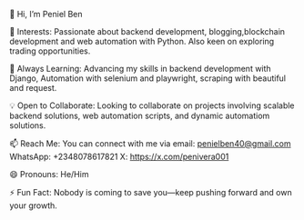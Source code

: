 👋 Hi, I’m Peniel Ben

👀 Interests: Passionate about backend development, blogging,blockchain development and web automation with Python. Also keen on exploring trading opportunities.

🌱 Always Learning: Advancing my skills in backend development with Django, Automation with selenium and playwright, scraping with beautiful and request.

💡 Open to Collaborate: Looking to collaborate on projects involving scalable backend solutions, web automation scripts, and dynamic automatiom solutions.

📫 Reach Me: You can connect with me via email: penielben40@gmail.com  
WhatsApp: +2348078617821
X: https://x.com/penivera001

😄 Pronouns: He/Him

⚡ Fun Fact: Nobody is coming to save you—keep pushing forward and own your growth.
<!---
Penivera/Penivera is a ✨ special ✨ repository because its `README.md` (this file) appears on your GitHub profile.
You can click the Preview link to take a look at your changes.
--->
